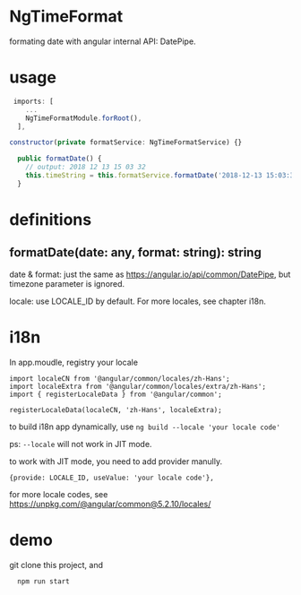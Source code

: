 # NgTimeFormat

formating date with angular internal API: DatePipe.

# usage

```javascript
 imports: [
    ...
    NgTimeFormatModule.forRoot(),
  ],
```

```javascript
constructor(private formatService: NgTimeFormatService) {}

  public formatDate() {
    // output: 2018 12 13 15 03 32
    this.timeString = this.formatService.formatDate('2018-12-13 15:03:32', 'yyyy MM dd HH mm ss');
  }
```

# definitions

## formatDate(date: any, format: string): string

date & format: just the same as https://angular.io/api/common/DatePipe, but timezone parameter is ignored.

locale: use LOCALE_ID by default. For more locales,  see chapter i18n.


# i18n

In app.moudle, registry your locale

```
import localeCN from '@angular/common/locales/zh-Hans';
import localeExtra from '@angular/common/locales/extra/zh-Hans';
import { registerLocaleData } from '@angular/common';

registerLocaleData(localeCN, 'zh-Hans', localeExtra);
```

to build i18n app dynamically, use `ng build --locale 'your locale code'`

ps: `--locale` will not work in JIT mode.

to work with JIT mode, you need to add provider manully.

```
{provide: LOCALE_ID, useValue: 'your locale code'},
```

for more locale codes, see https://unpkg.com/@angular/common@5.2.10/locales/

# demo

git clone this project, and

```
  npm run start
```
